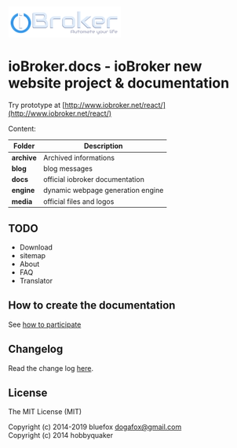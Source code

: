 ![Logo](media/ioBroker_logo_s.png)

# ioBroker.docs - ioBroker new website project & documentation

Try prototype at [http://www.iobroker.net/react/](http://www.iobroker.net/react/)

Content:

| Folder | Description |
|---|---|
|**archive**|Archived informations|
|**blog**|blog messages|
|**docs**|official iobroker documentation|
|**engine**|dynamic webpage generation engine|
|**media**|official files and logos|

## TODO
- Download
- sitemap
- About
- FAQ
- Translator

## How to create the documentation
See [how to participate](http://www.iobroker.net/react/)

## Changelog
Read the change log [here](CHANGELOG.md).

## License

The MIT License (MIT)

Copyright (c) 2014-2019 bluefox <dogafox@gmail.com>  
Copyright (c) 2014      hobbyquaker
